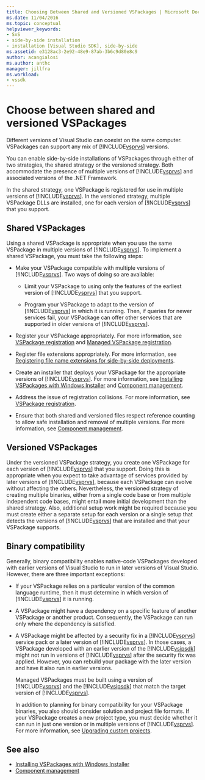 ```yaml
---
title: Choosing Between Shared and Versioned VSPackages | Microsoft Docs
ms.date: 11/04/2016
ms.topic: conceptual
helpviewer_keywords:
- SxS
- side-by-side installation
- installation [Visual Studio SDK], side-by-side
ms.assetid: e3128ac3-2e92-48e9-87ab-3b6c9d80e8c9
author: acangialosi
ms.author: anthc
manager: jillfra
ms.workload:
- vssdk
---
```

# Choose between shared and versioned VSPackages
Different versions of Visual Studio can coexist on the same computer. VSPackages can support any mix of [!INCLUDE[vsprvs](../code-quality/includes/vsprvs_md.md)] versions.

 You can enable side-by-side installations of VSPackages through either of two strategies, the shared strategy or the versioned strategy. Both accommodate the presence of multiple versions of [!INCLUDE[vsprvs](../code-quality/includes/vsprvs_md.md)] and associated versions of the .NET Framework.

 In the shared strategy, one VSPackage is registered for use in multiple versions of [!INCLUDE[vsprvs](../code-quality/includes/vsprvs_md.md)]. In the versioned strategy, multiple VSPackage DLLs are installed, one for each version of [!INCLUDE[vsprvs](../code-quality/includes/vsprvs_md.md)] that you support.

## Shared VSPackages
 Using a shared VSPackage is appropriate when you use the same VSPackage in multiple versions of [!INCLUDE[vsprvs](../code-quality/includes/vsprvs_md.md)]. To implement a shared VSPackage, you must take the following steps:

- Make your VSPackage compatible with multiple versions of [!INCLUDE[vsprvs](../code-quality/includes/vsprvs_md.md)]. Two ways of doing so are available:

  - Limit your VSPackage to using only the features of the earliest version of [!INCLUDE[vsprvs](../code-quality/includes/vsprvs_md.md)] that you support.

  - Program your VSPackage to adapt to the version of [!INCLUDE[vsprvs](../code-quality/includes/vsprvs_md.md)] in which it is running. Then, if queries for newer services fail, your VSPackage can offer other services that are supported in older versions of [!INCLUDE[vsprvs](../code-quality/includes/vsprvs_md.md)].

- Register your VSPackage appropriately. For more information, see [VSPackage registration](../extensibility/internals/vspackage-registration.md) and [Managed VSPackage registration](/previous-versions/bb166783(v=vs.100)).

- Register file extensions appropriately. For more information, see [Registering file name extensions for side-by-side deployments](../extensibility/registering-file-name-extensions-for-side-by-side-deployments.md).

- Create an installer that deploys your VSPackage for the appropriate versions of [!INCLUDE[vsprvs](../code-quality/includes/vsprvs_md.md)]. For more information, see [Installing VSPackages with Windows Installer](../extensibility/internals/installing-vspackages-with-windows-installer.md) and [Component management](../extensibility/internals/component-management.md).

- Address the issue of registration collisions. For more information, see [VSPackage registration](../extensibility/internals/vspackage-registration.md).

- Ensure that both shared and versioned files respect reference counting to allow safe installation and removal of multiple versions. For more information, see [Component management](../extensibility/internals/component-management.md).

## Versioned VSPackages
 Under the versioned VSPackage strategy, you create one VSPackage for each version of [!INCLUDE[vsprvs](../code-quality/includes/vsprvs_md.md)] that you support. Doing this is appropriate when you expect to take advantage of services provided by later versions of [!INCLUDE[vsprvs](../code-quality/includes/vsprvs_md.md)], because each VSPackage can evolve without affecting the others. Nevertheless, the versioned strategy of creating multiple binaries, either from a single code base or from multiple independent code bases, might entail more initial development than the shared strategy. Also, additional setup work might be required because you must create either a separate setup for each version or a single setup that detects the versions of [!INCLUDE[vsprvs](../code-quality/includes/vsprvs_md.md)] that are installed and that your VSPackage supports.

## Binary compatibility
 Generally, binary compatibility enables native-code VSPackages developed with earlier versions of Visual Studio to run in later versions of Visual Studio. However, there are three important exceptions:

- If your VSPackage relies on a particular version of the common language runtime, then it must determine in which version of [!INCLUDE[vsprvs](../code-quality/includes/vsprvs_md.md)] it is running.

- A VSPackage might have a dependency on a specific feature of another VSPackage or another product. Consequently, the VSPackage can run only where the dependency is satisfied.

- A VSPackage might be affected by a security fix in a [!INCLUDE[vsprvs](../code-quality/includes/vsprvs_md.md)] service pack or a later version of [!INCLUDE[vsprvs](../code-quality/includes/vsprvs_md.md)]. In those cases, a VSPackage developed with an earlier version of the [!INCLUDE[vsipsdk](../extensibility/includes/vsipsdk_md.md)] might not run in versions of [!INCLUDE[vsprvs](../code-quality/includes/vsprvs_md.md)] after the security fix was applied. However, you can rebuild your package with the later version and have it also run in earlier versions.

  Managed VSPackages must be built using a version of [!INCLUDE[vsprvs](../code-quality/includes/vsprvs_md.md)] and the [!INCLUDE[vsipsdk](../extensibility/includes/vsipsdk_md.md)] that match the target version of [!INCLUDE[vsprvs](../code-quality/includes/vsprvs_md.md)].

  In addition to planning for binary compatibility for your VSPackage binaries, you also should consider solution and project file formats. If your VSPackage creates a new project type, you must decide whether it can run in just one version or in multiple versions of [!INCLUDE[vsprvs](../code-quality/includes/vsprvs_md.md)]. For more information, see [Upgrading custom projects](../extensibility/internals/upgrading-projects.md#upgrading-custom-projects).

## See also
- [Installing VSPackages with Windows Installer](../extensibility/internals/installing-vspackages-with-windows-installer.md)
- [Component management](../extensibility/internals/component-management.md)